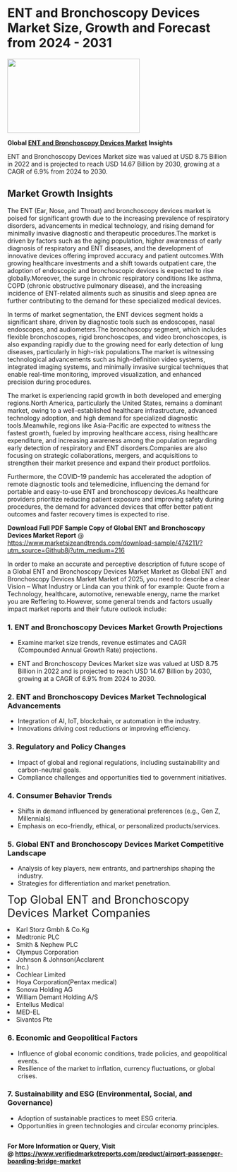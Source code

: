 <H1>ENT and Bronchoscopy Devices Market Size, Growth and Forecast from 2024 - 2031</H1><img class="aligncenter size-medium wp-image-584254" src="https://thirdeyenews.in/wp-content/uploads/2024/09/Global-Market-Research-300x168.jpeg" alt="" width="300" height="168" /><p><strong>Global&nbsp;<a href="https://www.marketsizeandtrends.com/download-sample/474211/?utm_source=Github8j?utm_medium=216">ENT and Bronchoscopy Devices Market</a> Insights</strong></p><p>ENT and Bronchoscopy Devices Market size was valued at USD 8.75 Billion in 2022 and is projected to reach USD 14.67 Billion by 2030, growing at a CAGR of 6.9% from 2024 to 2030.</p><p><h2>Market Growth Insights</h2> <p>The ENT (Ear, Nose, and Throat) and bronchoscopy devices market is poised for significant growth due to the increasing prevalence of respiratory disorders, advancements in medical technology, and rising demand for minimally invasive diagnostic and therapeutic procedures.The market is driven by factors such as the aging population, higher awareness of early diagnosis of respiratory and ENT diseases, and the development of innovative devices offering improved accuracy and patient outcomes.With growing healthcare investments and a shift towards outpatient care, the adoption of endoscopic and bronchoscopic devices is expected to rise globally.Moreover, the surge in chronic respiratory conditions like asthma, COPD (chronic obstructive pulmonary disease), and the increasing incidence of ENT-related ailments such as sinusitis and sleep apnea are further contributing to the demand for these specialized medical devices.</p> <p>In terms of market segmentation, the ENT devices segment holds a significant share, driven by diagnostic tools such as endoscopes, nasal endoscopes, and audiometers.The bronchoscopy segment, which includes flexible bronchoscopes, rigid bronchoscopes, and video bronchoscopes, is also expanding rapidly due to the growing need for early detection of lung diseases, particularly in high-risk populations.The market is witnessing technological advancements such as high-definition video systems, integrated imaging systems, and minimally invasive surgical techniques that enable real-time monitoring, improved visualization, and enhanced precision during procedures.</p> <p>The market is experiencing rapid growth in both developed and emerging regions.North America, particularly the United States, remains a dominant market, owing to a well-established healthcare infrastructure, advanced technology adoption, and high demand for specialized diagnostic tools.Meanwhile, regions like Asia-Pacific are expected to witness the fastest growth, fueled by improving healthcare access, rising healthcare expenditure, and increasing awareness among the population regarding early detection of respiratory and ENT disorders.Companies are also focusing on strategic collaborations, mergers, and acquisitions to strengthen their market presence and expand their product portfolios.</p> <p>Furthermore, the COVID-19 pandemic has accelerated the adoption of remote diagnostic tools and telemedicine, influencing the demand for portable and easy-to-use ENT and bronchoscopy devices.As healthcare providers prioritize reducing patient exposure and improving safety during procedures, the demand for advanced devices that offer better patient outcomes and faster recovery times is expected to rise.</p> <p><span class=""><strong>Download Full PDF Sample Copy of Global ENT and Bronchoscopy Devices Market Report</strong> @ <a href="https://www.marketsizeandtrends.com/download-sample/474211/?utm_source=Github8j?utm_medium=216" target="_blank">https://www.marketsizeandtrends.com/download-sample/474211/?utm_source=Github8j?utm_medium=216</a></span></p><p>In order to make an accurate and perceptive description of future scope of a Global&nbsp;ENT and Bronchoscopy Devices Market Market as Global&nbsp;ENT and Bronchoscopy Devices Market Market of 2025, you need to describe a clear Vision &ndash; What Industry or Linda can you think of for example: Quote from a Technology, healthcare, automotive, renewable energy, name the market you are Reffering to.However, some general trends and factors usually impact market reports and their future outlook include:</p><h3>1.&nbsp;<strong>ENT and Bronchoscopy Devices Market Growth Projections</strong></h3><ul><li>Examine market size trends, revenue estimates and CAGR (Compounded Annual Growth Rate) projections.</li><li><p>ENT and Bronchoscopy Devices Market size was valued at USD 8.75 Billion in 2022 and is projected to reach USD 14.67 Billion by 2030, growing at a CAGR of 6.9% from 2024 to 2030.</p></li></ul><h3>2.&nbsp;<strong>ENT and Bronchoscopy Devices Market Technological Advancements</strong></h3><ul><li>Integration of AI, IoT, blockchain, or automation in the industry.</li><li>Innovations driving cost reductions or improving efficiency.</li></ul><h3>3.&nbsp;<strong>Regulatory and Policy Changes</strong></h3><ul><li>Impact of global and regional regulations, including sustainability and carbon-neutral goals.</li><li>Compliance challenges and opportunities tied to government initiatives.</li></ul><h3>4.&nbsp;<strong>Consumer Behavior Trends</strong></h3><ul><li>Shifts in demand influenced by generational preferences (e.g., Gen Z, Millennials).</li><li>Emphasis on eco-friendly, ethical, or personalized products/services.</li></ul><h3>5.&nbsp;<strong>Global ENT and Bronchoscopy Devices Market Competitive Landscape</strong></h3><ul><li>Analysis of key players, new entrants, and partnerships shaping the industry.</li><li>Strategies for differentiation and market penetration.</li></ul><p data-pm-slice="1 1 []"><span style="color: inherit; font-family: inherit; font-size: 25px;">Top Global ENT and Bronchoscopy Devices Market Companies</span></p><div class="" data-test-id=""><p><li>Karl Storz Gmbh & Co.Kg</li><li> Medtronic PLC</li><li> Smith & Nephew PLC</li><li> Olympus Corporation</li><li> Johnson & Johnson(Acclarent</li><li> Inc.)</li><li> Cochlear Limited</li><li> Hoya Corporation(Pentax medical)</li><li> Sonova Holding AG</li><li> William Demant Holding A/S</li><li> Entellus Medical</li><li> MED-EL</li><li> Sivantos Pte</li></p></div><h3>6.&nbsp;<strong>Economic and Geopolitical Factors</strong></h3><ul><li>Influence of global economic conditions, trade policies, and geopolitical events.</li><li>Resilience of the market to inflation, currency fluctuations, or global crises.</li></ul><h3>7.&nbsp;<strong>Sustainability and ESG (Environmental, Social, and Governance)</strong></h3><ul><li>Adoption of sustainable practices to meet ESG criteria.</li><li>Opportunities in green technologies and circular economy principles.</li></ul><h2><strong style="font-size: 14px;">For More Information or Query, Visit @&nbsp;</strong><a style="background-color: #ffffff; font-size: 14px;" href="https://www.marketsizeandtrends.com/report/ent-and-bronchoscopy-devices-market/" target="_blank">https://www.verifiedmarketreports.com/product/airport-passenger-boarding-bridge-market</a></h2>